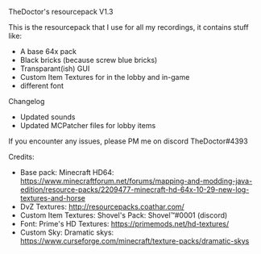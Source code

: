 TheDoctor's resourcepack V1.3

This is the resourcepack that I use for all my recordings, it contains stuff like:


* A base 64x pack
* Black bricks (because screw blue bricks)
* Transparant(ish) GUI
* Custom Item Textures for in the lobby and in-game
* different font


Changelog
* Updated sounds
* Updated MCPatcher files for lobby items

If you encounter any issues, please PM me on discord TheDoctor#4393

Credits:
* Base pack: Minecraft HD64: https://www.minecraftforum.net/forums/mapping-and-modding-java-edition/resource-packs/2209477-minecraft-hd-64x-10-29-new-log-textures-and-horse
* DvZ Textures: http://resourcepacks.coathar.com/
* Custom Item Textures: Shovel's Pack: Shovel™#0001 (discord)
* Font: Prime's HD Textures: https://primemods.net/hd-textures/
* Custom Sky: Dramatic skys: https://www.curseforge.com/minecraft/texture-packs/dramatic-skys

